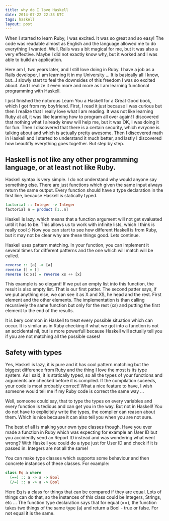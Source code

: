 ```yaml
---
title: why do I love Haskell
date: 2014-07-22 22:33 UTC
tags: haskell
layout: post
---
```


When I started to learn Ruby, I was excited. It was so great and so easy! The code was readable almost as English and the language allowed me to do everything I wanted. Well, Rails was a bit magical for me, but it was also a very effective. Maybe I did not exactly know why, but it worked and I was able to build an application. 

Here am I, two years later, and I still love doing in Ruby. I have a job
as a Rails developer, I am learning it in my University ... It is
basically all I know, but...I slowly start to feel the downsides of this
freedom I was so excited about. And I realize it even more and more as I
am learning functional programming with Haskell.

 I just finished the notorous Learn You a Haskell for a Great Good book,
which I got from my boyfriend. First, I read it just because I was
curious but then I realize that I really love what I am reading. It was
not like learning Ruby at all, it was like learning how to program all
over again! I discovered that nothing what I already knew will help me,
but it was OK, I was doing it for fun. Then I discovered that there is a
certain security, which evryone is talking about and which is actually
pretty awesome. Then I discovered math in Haskell and I started to
understand it much better, and lastly I discovered how beautifly everything goes together. But
step by step.

## Haskell is not like any other programming language, or at least not like Ruby.
Haskell syntax is very simple. I do not understand why would anyone say
something else. There are just functions which given the same input
always return the same output. Every function should have a type
declaration in the first line, because Haskell is statically typed.

```haskell
factorial :: Integer -> Integer
factorial n = product [1..n]
```

Haskell is lazy, which means that a function argument will not get
evaluated until it has to be. This allows us to work with infinite
lists, which I think is really cool :) Now you can start to see how
different Haskell is from Ruby, but it may not be clear why are these
things good. Lets continue.

Haskell uses pattern matching. In your function, you can implement it
several times for different patterns and the one which will match will
be called.

```haskell
reverse :: [a] -> [a]
reverse [] = []
reverse (x:xs) = reverse xs ++ [x]
```

This example is so elegant! If we put an empty list into this function,
the result is also empty list. That is our first patter. The second
patter says, if we put anything else, we can see it as X and XS, he head
and the rest. First element and the other elements. The implementation
is than calling recursively the same function but only for the rest (xs)
and putting the first element to the end of the results. 

It is bery common in Haskell to treat every possible situation which can
occur. It is similar as in Ruby checking if what we got into a
function is not an accidental nil, but is more powerfull because Haskell
will actually tell you if you are not matching all the possible cases!

## Safety with types
Yes, Haskell is lazy, it is pure and it has cool pattern matching but
the biggest difference from Ruby and the thing I love the most is its
type system. As I said, it is statically typed, so all the types of your
functions and arguments are checked before it is compiled. If the
compilation suceeds, your code is most probably correct! What a nice
feature to have, I wish someone would tell me if my Ruby code is correct
the same way ... 

Well, someone could say, that to type the types on every variables and
every function is tedious and can get you in the way. But not in
Haskell! You do not have to explicitely write the types, the compiler
can reason about them. Which is nice because it can also tell you when
you are not sure. 

The best of all is making your own type classes though. Have you ever
made a function in Ruby which was expecting for example an User ID but
you accidently send an Report ID instead and was wondering what went
wrong? With Haskell you could do a type just for User ID and check if it
is passed in. Integers are not all the same!

You can make type classes which supports some behaviour and then
concrete instances of these classes. For example:

```haskell
class Eq a where
  (==) :: a -> a -> Bool
  (/=) :: a -> a -> Bool
```

Here Eq is a class for things that can be compared if they are equal.
Lots of things can do that, so the instances of this class could be
Integers, Strings, etc ... The function type declaration says that for
equal (==), the function takes two things of the same type (a) and
return a Bool - true or false. For not equal it is the same. 





